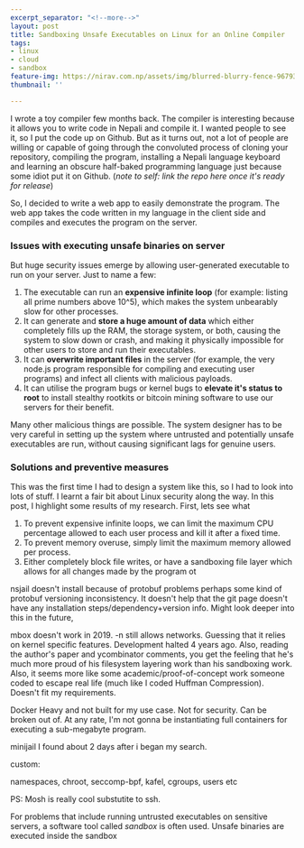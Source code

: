 ```yaml
---
excerpt_separator: "<!--more-->"
layout: post
title: Sandboxing Unsafe Executables on Linux for an Online Compiler
tags:
- linux
- cloud
- sandbox
feature-img: https://nirav.com.np/assets/img/blurred-blurry-fence-967933.jpg
thumbnail: ''

---
```

I wrote a toy compiler few months back. The compiler is interesting because it allows you to write code in Nepali and compile it. I wanted people to see it, so I put the code up on Github. But as it turns out, not a lot of people are willing or capable of going through the convoluted process of cloning your repository, compiling the program, installing a Nepali language keyboard and learning an obscure half-baked programming language just because some idiot put it on Github. (_note to self: link the repo here once it's ready for release_)

So, I decided to write a web app to easily demonstrate the program.<!--more--> The web app takes the code written in my language in the client side and compiles and executes the program on the server.

### Issues with executing unsafe binaries on server

But huge security issues emerge by allowing user-generated executable to run on your server. Just to name a few:

1. The executable can run an **expensive infinite loop** (for example: listing all prime numbers above 10^5), which makes the system unbearably slow for other processes.
2. It can generate and **store a huge amount of data** which either completely fills up the RAM, the storage system, or both, causing the system to slow down or crash, and making it physically impossible for other users to store and run their executables.
3. It can **overwrite important files** in the server (for example, the very node.js program responsible for compiling and executing user programs) and infect all clients with malicious payloads.
4. It can utilise the program bugs or kernel bugs to **elevate it's status to root** to install stealthy rootkits or bitcoin mining software to use our servers for their benefit.

Many other malicious things are possible. The system designer has to be very careful in setting up the system where untrusted and potentially unsafe executables are run, without causing significant lags for genuine users.

### Solutions and preventive measures

This was the first time I had to design a system like this, so I had to look into lots of stuff. I learnt a fair bit about Linux security along the way. In this post, I highlight some results of my research. First, lets see what 

1. To prevent expensive infinite loops, we can limit the maximum CPU percentage allowed to each user process and kill it after a fixed time.
2. To prevent memory overuse, simply limit the maximum memory allowed per process.
3. Either completely block file writes, or have a sandboxing file layer which allows  for all changes made by the program ot 

nsjail doesn't install because of protobuf problems perhaps some kind of protobuf versioning inconsistency. It doesn't help that the git page doesn't have any installation steps/dependency+version info. Might look deeper into this in the future,

mbox doesn't work in 2019. -n still allows networks. Guessing that it relies on kernel specific features. Development halted 4 years ago. Also, reading the author's paper and ycombinator comments, you get the feeling that he's much more proud of his filesystem layering work than his sandboxing work. Also, it seems more like some academic/proof-of-concept work someone coded to escape real life (much like I coded Huffman Compression). Doesn't fit my requirements.

Docker Heavy and not built for my use case. Not for security. Can be broken out of. At any rate, I'm not gonna be instantiating full containers for executing a sub-megabyte program.

minijail I found about 2 days after i began my search.

custom:

namespaces, chroot, seccomp-bpf, kafel, cgroups, users etc

PS: Mosh is really cool substutite to ssh.

For problems that include running untrusted executables on sensitive servers, a software tool called _sandbox_ is often used. Unsafe binaries are executed inside the sandbox